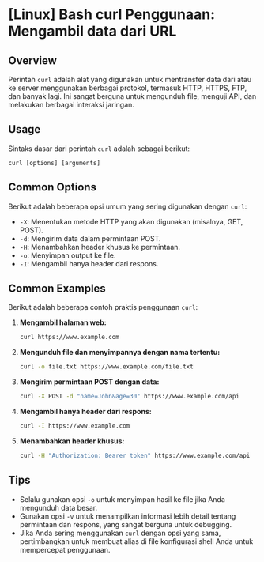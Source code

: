 # [Linux] Bash curl Penggunaan: Mengambil data dari URL

## Overview
Perintah `curl` adalah alat yang digunakan untuk mentransfer data dari atau ke server menggunakan berbagai protokol, termasuk HTTP, HTTPS, FTP, dan banyak lagi. Ini sangat berguna untuk mengunduh file, menguji API, dan melakukan berbagai interaksi jaringan.

## Usage
Sintaks dasar dari perintah `curl` adalah sebagai berikut:

```
curl [options] [arguments]
```

## Common Options
Berikut adalah beberapa opsi umum yang sering digunakan dengan `curl`:

- `-X`: Menentukan metode HTTP yang akan digunakan (misalnya, GET, POST).
- `-d`: Mengirim data dalam permintaan POST.
- `-H`: Menambahkan header khusus ke permintaan.
- `-o`: Menyimpan output ke file.
- `-I`: Mengambil hanya header dari respons.

## Common Examples
Berikut adalah beberapa contoh praktis penggunaan `curl`:

1. **Mengambil halaman web:**
   ```bash
   curl https://www.example.com
   ```

2. **Mengunduh file dan menyimpannya dengan nama tertentu:**
   ```bash
   curl -o file.txt https://www.example.com/file.txt
   ```

3. **Mengirim permintaan POST dengan data:**
   ```bash
   curl -X POST -d "name=John&age=30" https://www.example.com/api
   ```

4. **Mengambil hanya header dari respons:**
   ```bash
   curl -I https://www.example.com
   ```

5. **Menambahkan header khusus:**
   ```bash
   curl -H "Authorization: Bearer token" https://www.example.com/api
   ```

## Tips
- Selalu gunakan opsi `-o` untuk menyimpan hasil ke file jika Anda mengunduh data besar.
- Gunakan opsi `-v` untuk menampilkan informasi lebih detail tentang permintaan dan respons, yang sangat berguna untuk debugging.
- Jika Anda sering menggunakan `curl` dengan opsi yang sama, pertimbangkan untuk membuat alias di file konfigurasi shell Anda untuk mempercepat penggunaan.